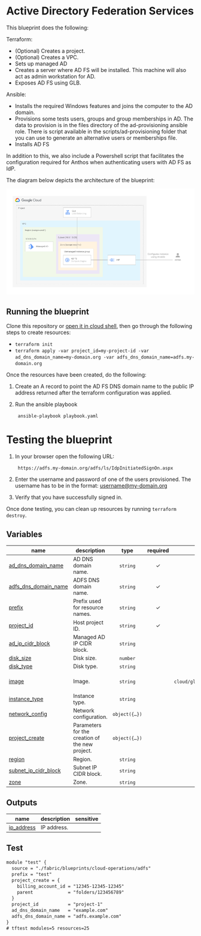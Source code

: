 # Active Directory Federation Services

This blueprint does the following:

Terraform:

- (Optional) Creates a project.
- (Optional) Creates a VPC.
- Sets up managed AD
- Creates a server where AD FS will be installed. This machine will also act as admin workstation for AD.
- Exposes AD FS using GLB.

Ansible:

- Installs the required Windows features and joins the computer to the AD domain.
- Provisions some tests users, groups and group memberships in AD. The data to provision is in the files directory of the ad-provisioning ansible role. There is script available in the scripts/ad-provisioning folder that you can use to generate an alternative users or memberships file.
- Installs AD FS

In addition to this, we also include a Powershell script that facilitates the configuration required for Anthos when authenticating users with AD FS as IdP.

The diagram below depicts the architecture of the blueprint:

![Architecture](architecture.png)

## Running the blueprint

Clone this repository or [open it in cloud shell](https://ssh.cloud.google.com/cloudshell/editor?cloudshell_git_repo=https%3A%2F%2Fgithub.com%2Fterraform-google-modules%2Fcloud-foundation-fabric&cloudshell_print=cloud-shell-readme.txt&cloudshell_working_dir=blueprints%2Fcloud-operations%2Fadfs), then go through the following steps to create resources:

- `terraform init`
- `terraform apply -var project_id=my-project-id -var ad_dns_domain_name=my-domain.org -var adfs_dns_domain_name=adfs.my-domain.org`

Once the resources have been created, do the following:

1. Create an A record to point the AD FS DNS domain name to the public IP address returned after the terraform configuration was applied.
2. Run the ansible playbook

        ansible-playbook playbook.yaml

# Testing the blueprint

1. In your browser open the following URL:

        https://adfs.my-domain.org/adfs/ls/IdpInitiatedSignOn.aspx

2. Enter the username and password of one of the users provisioned. The username has to be in the format: username@my-domain.org
3. Verify that you have successfully signed in.

Once done testing, you can clean up resources by running `terraform destroy`.
<!-- BEGIN TFDOC -->

## Variables

| name | description | type | required | default |
|---|---|:---:|:---:|:---:|
| [ad_dns_domain_name](variables.tf#L15) | AD DNS domain name. | <code>string</code> | ✓ |  |
| [adfs_dns_domain_name](variables.tf#L26) | ADFS DNS domain name. | <code>string</code> | ✓ |  |
| [prefix](variables.tf#L64) | Prefix used for resource names. | <code>string</code> | ✓ |  |
| [project_id](variables.tf#L82) | Host project ID. | <code>string</code> | ✓ |  |
| [ad_ip_cidr_block](variables.tf#L20) | Managed AD IP CIDR block. | <code>string</code> |  | <code>&#34;10.0.0.0&#47;24&#34;</code> |
| [disk_size](variables.tf#L31) | Disk size. | <code>number</code> |  | <code>50</code> |
| [disk_type](variables.tf#L37) | Disk type. | <code>string</code> |  | <code>&#34;pd-ssd&#34;</code> |
| [image](variables.tf#L43) | Image. | <code>string</code> |  | <code>&#34;projects&#47;windows-cloud&#47;global&#47;images&#47;family&#47;windows-2022&#34;</code> |
| [instance_type](variables.tf#L49) | Instance type. | <code>string</code> |  | <code>&#34;n1-standard-2&#34;</code> |
| [network_config](variables.tf#L55) | Network configuration. | <code title="object&#40;&#123;&#10;  network &#61; string&#10;  subnet  &#61; string&#10;&#125;&#41;">object&#40;&#123;&#8230;&#125;&#41;</code> |  | <code>null</code> |
| [project_create](variables.tf#L73) | Parameters for the creation of the new project. | <code title="object&#40;&#123;&#10;  billing_account_id &#61; string&#10;  parent             &#61; string&#10;&#125;&#41;">object&#40;&#123;&#8230;&#125;&#41;</code> |  | <code>null</code> |
| [region](variables.tf#L87) | Region. | <code>string</code> |  | <code>&#34;europe-west1&#34;</code> |
| [subnet_ip_cidr_block](variables.tf#L93) | Subnet IP CIDR block. | <code>string</code> |  | <code>&#34;10.0.1.0&#47;28&#34;</code> |
| [zone](variables.tf#L99) | Zone. | <code>string</code> |  | <code>&#34;europe-west1-c&#34;</code> |

## Outputs

| name | description | sensitive |
|---|---|:---:|
| [ip_address](outputs.tf#L15) | IP address. |  |

<!-- END TFDOC -->

## Test

```hcl
module "test" {
  source = "./fabric/blueprints/cloud-operations/adfs"
  prefix = "test"
  project_create = {
    billing_account_id = "12345-12345-12345"
    parent             = "folders/123456789"
  }
  project_id           = "project-1"
  ad_dns_domain_name   = "example.com"
  adfs_dns_domain_name = "adfs.example.com"
}
# tftest modules=5 resources=25
```
